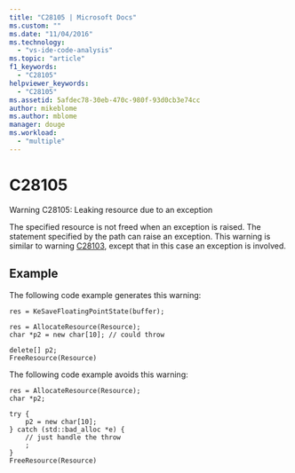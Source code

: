 ```yaml
---
title: "C28105 | Microsoft Docs"
ms.custom: ""
ms.date: "11/04/2016"
ms.technology: 
  - "vs-ide-code-analysis"
ms.topic: "article"
f1_keywords: 
  - "C28105"
helpviewer_keywords: 
  - "C28105"
ms.assetid: 5afdec78-30eb-470c-980f-93d0cb3e74cc
author: mikeblome
ms.author: mblome
manager: douge
ms.workload: 
  - "multiple"
---
```

# C28105
Warning C28105: Leaking resource due to an exception  
  
 The specified resource is not freed when an exception is raised. The statement specified by the path can raise an exception. This warning is similar to warning [C28103](../code-quality/c28103.md), except that in this case an exception is involved.  
  
## Example  
 The following code example generates this warning:  
  
```  
res = KeSaveFloatingPointState(buffer);  
  
res = AllocateResource(Resource);  
char *p2 = new char[10]; // could throw  
  
delete[] p2;  
FreeResource(Resource)  
```  
  
 The following code example avoids this warning:  
  
```  
res = AllocateResource(Resource);  
char *p2;  
  
try {  
    p2 = new char[10];  
} catch (std::bad_alloc *e) {  
    // just handle the throw  
    ;  
}  
FreeResource(Resource)  
```